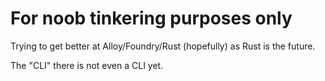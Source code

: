 # For noob tinkering purposes only

Trying to get better at Alloy/Foundry/Rust (hopefully) as Rust is the future. 

The "CLI" there is not even a CLI yet. 
